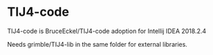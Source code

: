 # TIJ4-code

TIJ4-code is BruceEckel/TIJ4-code adoption for Intellij IDEA 2018.2.4

Needs grimble/TIJ4-lib in the same folder for external libraries.